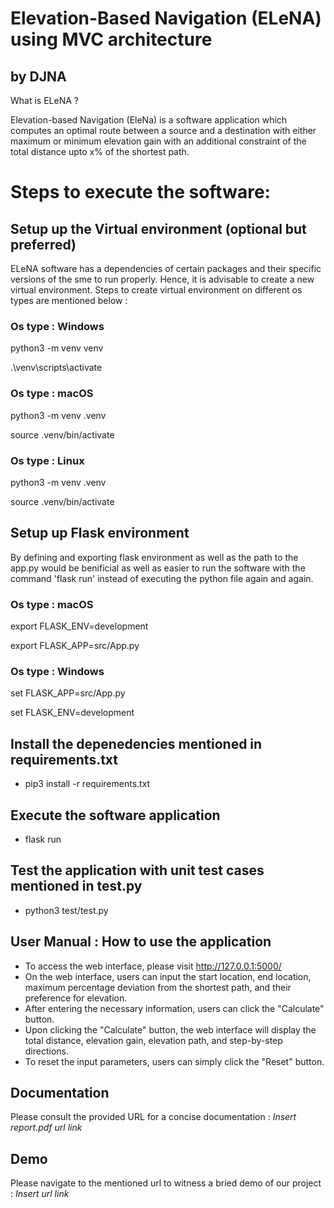 # Elevation-Based Navigation (ELeNA) using MVC architecture
## by DJNA
What is ELeNA ? 

Elevation-based Navigation (EleNa) is a software application which computes an optimal route between a source and a destination with either maximum or minimum elevation gain with an additional constraint of the total distance upto x% of the shortest path.

# Steps to execute the software:

## Setup up the Virtual environment (optional but preferred)

ELeNA software has a dependencies of certain packages and their specific versions of the sme to run properly. Hence, it is advisable to create a new virtual environment. Steps to create virtual environment on different os types are mentioned below :


### Os type :  Windows

python3 -m venv venv

.\venv\scripts\activate


### Os type : macOS

python3 -m venv .venv

source .venv/bin/activate


### Os type : Linux

python3 -m venv .venv

source .venv/bin/activate

## Setup up Flask environment

By defining and exporting flask environment as well as the path to the app.py would be benificial as well as easier to run the software with the command 'flask run' instead of executing the python file again and again.

### Os type : macOS

export FLASK_ENV=development

export FLASK_APP=src/App.py

### Os type :  Windows

set FLASK_APP=src/App.py

set FLASK_ENV=development

## Install the depenedencies mentioned in requirements.txt

* pip3 install -r requirements.txt

## Execute the software application
* flask run 

## Test the application with unit test cases mentioned in test.py
* python3 test/test.py

## User Manual : How to use the application
* To access the web interface, please visit http://127.0.0.1:5000/
* On the web interface, users can input the start location, end location, maximum percentage deviation from the shortest path, and their preference for elevation.
* After entering the necessary information, users can click the "Calculate" button.
* Upon clicking the "Calculate" button, the web interface will display the total distance, elevation gain, elevation path, and step-by-step directions.
* To reset the input parameters, users can simply click the "Reset" button.


## Documentation

Please consult the provided URL for a concise documentation : 
*Insert report.pdf url link*

## Demo 

Please navigate to the mentioned url to witness a bried demo of our project : 
*Insert url link*

